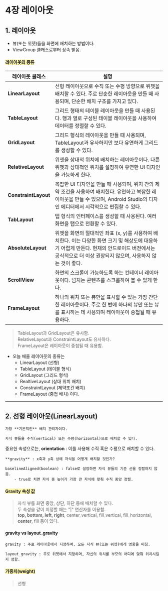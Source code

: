 # 4장 레이아웃

## <span style="background-color:#F5F5F5">1. 레이아웃</span>
- 뷰(또는 위젯)들을 화면에 배치하는 방법이다.
- ViewGroup 클래스로부터 상속 받음.
  
#### <span style="background-color:#fff5b1">레이아웃의 종류</span>
| 레이아웃 클래스       | 설명 |
|------------------------|------|
| **LinearLayout**       | 선형 레이아웃으로 수직 또는 수평 방향으로 위젯을 배치할 수 있다. 주로 단순한 레이아웃을 만들 때 사용되며, 단순한 배치 구조를 가지고 있다. |
| **TableLayout**        | 그리드 형태의 테이블 레이아웃을 만들 때 사용된다. 행과 열로 구성된 테이블 레이아웃을 사용하여 데이터를 정렬할 수 있다. |
| **GridLayout**         | 그리드 형식의 레이아웃을 만들 때 사용되며, TableLayout과 유사하지만 보다 유연하게 그리드를 생성할 수 있다. |
| **RelativeLayout**     | 위젯을 상대적 위치에 배치하는 레이아웃이다. 다른 위젯과 상대적인 위치를 설정하여 유연한 UI 디자인을 가능하게 한다. |
| **ConstraintLayout**   | 복잡한 UI 디자인을 만들 때 사용되며, 위치 간의 제약 조건을 사용하여 배치한다. 유연하고 복잡한 레이아웃을 만들 수 있으며, Android Studio의 디자인 에디터에서 시각적으로 편집할 수 있다. |
| **TabLayout**          | 탭 형식의 인터페이스를 생성할 때 사용된다. 여러 화면을 탭으로 전환할 수 있다. |
| **AbsoluteLayout**     | 위젯을 화면의 절대적인 좌표 (x, y)를 사용하여 배치한다. 이는 다양한 화면 크기 및 해상도에 대응하기 어렵게 만든다. 현재의 안드로이드 버전에서는 공식적으로 더 이상 권장되지 않으며, 사용하지 않는 것이 좋다. |
| **ScrollView**         | 화면의 스크롤이 가능하도록 하는 컨테이너 레이아웃이다. 넘치는 콘텐츠를 스크롤하여 볼 수 있게 한다. |
| **FrameLayout**        | 하나의 위치 또는 뷰만을 표시할 수 있는 가장 간단한 레이아웃이다. 주로 한 번에 하나의 뷰만 또는 뷰를 표시하는 데 사용되며 레이아웃이 중첩될 때 유용하다. |
  
> TableLayout과 GridLayout은 유사함.  
RelativeLayout과 ConstraintLayout도 유사하다.  
FrameLayout은 레이아웃이 중첩될 때 유용함.
  
- 오늘 배울 레이아웃의 종류는
    - LinearLayout (선형)
    - TableLayout (테이블 형식)
    - GridLayout (그리드 형식)
    - RealtiveLayout (상대 위치 배치)
    - ConstraintLayout (제약조건 배치)
    - FrameLayout (중첩 배치)
    이다.
  
---
  
## <span style="background-color:#F5F5F5">2. 선형 레이아웃(LinearLayout)</span>
    가장 **기본적인** 배치 관리자이다.
    
    자식 뷰들을 수직(vertical) 또는 수평(horizontal)으로 배치할 수 있다.
  
중요한 속성으로는,
    **orientation** : 이를 사용해 수직 혹은 수평으로 배치할 수 있다.

    **gravity** : x축과 y축 상에 자식을 어떻게 배치할 것인가?

    baselineAligned(boolean) : false로 설정하면 자식 뷰들의 기준 선을 정렬하지 않음.
        - true로 치면 자식 중 높이가 가장 큰 자식에 맞춰 수직 중앙 정렬.
  
#### <span style="background-color:#fff5b1">Gravity 속성 값</span>
> 자식 뷰를 화면 중앙, 상단, 하단 등에 배치할 수 있다.  
두 속성을 같이 지정할 때는 "|" 연산자를 이용함.  
> **top, bottom, left, right**, center_vertical, fill_vertical, fill_horizontal, **center**, fill 등이 있다.
  
#### gravity vs layout_gravity
    gravity : 주로 레이아웃에서 지정하며, 모든 자식 뷰(또는 위젯)에게 영향을 미침.

    layout_gravity : 주로 위젯에서 지정하며, 자신의 위치를 부모의 어디에 맞춰 위치시킬 지 정함.
  
#### <span style="background-color:#fff5b1">가중치(weight)</span>
> 선형